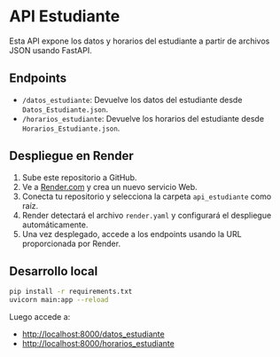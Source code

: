 # API Estudiante

Esta API expone los datos y horarios del estudiante a partir de archivos JSON usando FastAPI.

## Endpoints

- `/datos_estudiante`: Devuelve los datos del estudiante desde `Datos_Estudiante.json`.
- `/horarios_estudiante`: Devuelve los horarios del estudiante desde `Horarios_Estudiante.json`.

## Despliegue en Render

1. Sube este repositorio a GitHub.
2. Ve a [Render.com](https://render.com/) y crea un nuevo servicio Web.
3. Conecta tu repositorio y selecciona la carpeta `api_estudiante` como raíz.
4. Render detectará el archivo `render.yaml` y configurará el despliegue automáticamente.
5. Una vez desplegado, accede a los endpoints usando la URL proporcionada por Render.

## Desarrollo local

```bash
pip install -r requirements.txt
uvicorn main:app --reload
```

Luego accede a:
- [http://localhost:8000/datos_estudiante](http://localhost:8000/datos_estudiante)
- [http://localhost:8000/horarios_estudiante](http://localhost:8000/horarios_estudiante) 